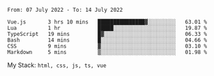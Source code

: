 <!--START_SECTION:waka-->

```text
From: 07 July 2022 - To: 14 July 2022

Vue.js       3 hrs 10 mins   ███████████████▓░░░░░░░░░   63.01 %
Lua          1 hr            █████░░░░░░░░░░░░░░░░░░░░   19.87 %
TypeScript   19 mins         █▓░░░░░░░░░░░░░░░░░░░░░░░   06.33 %
Bash         14 mins         █░░░░░░░░░░░░░░░░░░░░░░░░   04.66 %
CSS          9 mins          ▓░░░░░░░░░░░░░░░░░░░░░░░░   03.10 %
Markdown     5 mins          ▒░░░░░░░░░░░░░░░░░░░░░░░░   01.98 %
```

<!--END_SECTION:waka-->
My Stack: `html, css, js, ts, vue`

